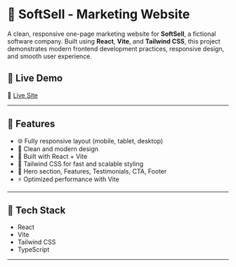 # 💼 SoftSell - Marketing Website

A clean, responsive one-page marketing website for **SoftSell**, a fictional software company. Built using **React**, **Vite**, and **Tailwind CSS**, this project demonstrates modern frontend development practices, responsive design, and smooth user experience.

## 🚀 Live Demo

🔗 [Live Site](https://softsell-flame.vercel.app/)  

---

## 📌 Features

- 🌐 Fully responsive layout (mobile, tablet, desktop)
- 🎯 Clean and modern design
- 🚀 Built with React + Vite
- 🎨 Tailwind CSS for fast and scalable styling
- 📱 Hero section, Features, Testimonials, CTA, Footer
- ⚡ Optimized performance with Vite

---

## 🧱 Tech Stack

- React
- Vite
- Tailwind CSS
- TypeScript

---


